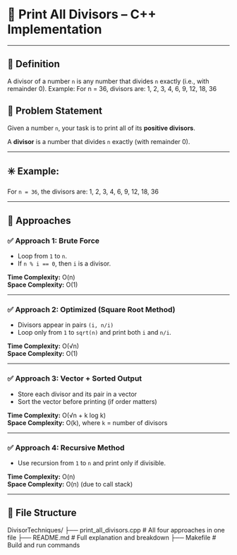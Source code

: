 # 🔢 Print All Divisors – C++ Implementation

---
## 📘 Definition

A divisor of a number `n` is any number that divides `n` exactly (i.e., with remainder 0).
Example: For n = 36, divisors are:
1, 2, 3, 4, 6, 9, 12, 18, 36

## 📘 Problem Statement

Given a number `n`, your task is to print all of its **positive divisors**.

A **divisor** is a number that divides `n` exactly (with remainder 0).

---

## ✳️ Example:

For `n = 36`, the divisors are:
1, 2, 3, 4, 6, 9, 12, 18, 36



---

## 🚀 Approaches

### ✅ Approach 1: Brute Force
- Loop from `1` to `n`.
- If `n % i == 0`, then `i` is a divisor.

**Time Complexity:** O(n)  
**Space Complexity:** O(1)

---

### ✅ Approach 2: Optimized (Square Root Method)
- Divisors appear in pairs `(i, n/i)`
- Loop only from `1` to `sqrt(n)` and print both `i` and `n/i`.

**Time Complexity:** O(√n)  
**Space Complexity:** O(1)

---

### ✅ Approach 3: Vector + Sorted Output
- Store each divisor and its pair in a vector
- Sort the vector before printing (if order matters)

**Time Complexity:** O(√n + k log k)  
**Space Complexity:** O(k), where `k` = number of divisors

---

### ✅ Approach 4: Recursive Method
- Use recursion from `1` to `n` and print only if divisible.

**Time Complexity:** O(n)  
**Space Complexity:** O(n) (due to call stack)

---

## 📂 File Structure

DivisorTechniques/
├── print_all_divisors.cpp # All four approaches in one file
├── README.md # Full explanation and breakdown
├── Makefile # Build and run commands
